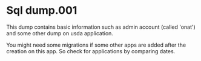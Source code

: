 # Sql dump.001


This dump contains basic information such as admin account (called 'onat') and some other
dump on usda application.

You might need some migrations if some other apps are added after the creation on this app. So check
for applications by comparing dates.

